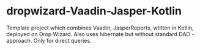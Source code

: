 # dropwizard-Vaadin-Jasper-Kotlin
Template project which combines Vaadin, JasperReports, wtitten in Kotlin, deployed on Drop Wizard.
Also uses hibernate but without standard DAO - approach. Only for direct queries.
